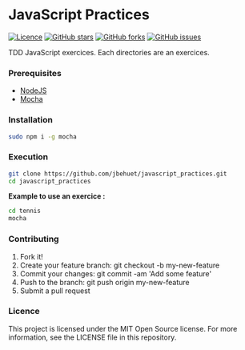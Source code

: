 # JavaScript Practices

[![Licence](https://img.shields.io/badge/licence-MIT-blue.svg?maxAge=2592000)](https://github.com/jbehuet/javascript_practices/blob/master/LICENCE)
[![GitHub stars](https://img.shields.io/github/stars/jbehuet/javascript_practices.svg)](https://github.com/jbehuet/javascript_practices/stargazers)
[![GitHub forks](https://img.shields.io/github/forks/jbehuet/javascript_practices.svg)](https://github.com/jbehuet/javascript_practices/network) [![GitHub issues](https://img.shields.io/github/issues/jbehuet/javascript_practices.svg)](https://github.com/jbehuet/javascript_practices/issues)

TDD JavaScript exercices. Each directories are an exercices.

### Prerequisites
* [NodeJS](https://nodejs.org/en/)
* [Mocha](https://mochajs.org/)

### Installation

```bash
sudo npm i -g mocha
```

### Execution
```bash
git clone https://github.com/jbehuet/javascript_practices.git   
cd javascript_practices
```
__Example to use an exercice :__
```bash
cd tennis
mocha
```

### Contributing

1. Fork it!
2. Create your feature branch: git checkout -b my-new-feature
3. Commit your changes: git commit -am 'Add some feature'
4. Push to the branch: git push origin my-new-feature
5. Submit a pull request

### Licence

This project is licensed under the MIT Open Source license. For more information, see the LICENSE file in this repository.
